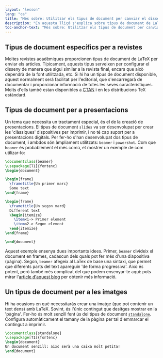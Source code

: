 ```yaml
---
layout: "lesson"
lang: "ca"
title: "Més sobre: Utilitzar els tipus de document per canviar el disseny"
description: "En aquesta lliçó s'explica sobre tipus de document de LaTeX més especialitzats."
toc-anchor-text: "Més sobre: Utilitzar els tipus de document per canviar el disseny"
---
```


## Tipus de document específics per a revistes

Moltes revistes acadèmiques proporcionen tipus de document de LaTeX per enviar els articles. Típicament, aquests tipus serveixen per configurar el disseny de manera que sigui similar a la revista final, encara que això dependrà de la font utilitzada, etc. Si hi ha un tipus de document disponible, aquest normalment serà facilitat per l'editorial, que s'encarregarà de documentar i proporcionar informació de totes les seves característiques. Molts d'ells també estan disponibles a [CTAN](https://ctan.org) i en les distribucions TeX estàndard.

## Tipus de document per a presentacions

Un tema que necessita un tractament especial, és el de la creació de presentacions. El tipus de
document `slides` va ser desenvolupat per crear les 'clàssiques' dispositives per imprimir, i no té cap suport per a presentacions digitals. Per fer-ho s'han desenvolupat dos tipus de document, i ambdos són àmpliament utilitzats: `beamer` i `powershot`. Com que `beamer` és probablement el més comú, et mostrer un exemple de com utilizar-lo:

```latex
\documentclass{beamer}
\usepackage[T1]{fontenc}
\begin{document}

\begin{frame}
  \frametitle{Un primer marc}
  Some text
\end{frame}

\begin{frame}
  \frametitle{Un segon mard}
  Different text
  \begin{itemize}
    \item<1-> Primer element
    \item<2-> Segon element
  \end{itemize}
\end{frame}

\end{document}
```

Aquest exemple ensenya dues importants idees. Primer, `beamer` divideix el document en frames, cadascun dels quals pot fer més d'una diapositiva (pàgina). Segon, `beamer` afegeix al LaTex de base una sintaxi, que permet que diferents parts del text apareguin 'de forma progressiva'. Això és potent, però també més complicat del que podem ensenyar-te aquí: pots mirar l'[article d'aquest blog](https://www.texdev.net/2014/01/17/the-beamer-slide-overlay-concept/) per obtenir més informació.

## Un tipus de document per a les imatges

Hi ha ocasions en què necessitaràs crear una imatge (que pot contenir un text dens) amb LaTeX. Sovint, és l'únic contingut que desitges mostrar en la 'pàgina'. Fer-ho és molt senzill fent ús del tipus de document [`standalone`](https://ctan.org/pkg/standalone). Configura automàticament el tamany de la pàgina per tal d'emmarcar el contingut a imprimir.

```latex
\documentclass{standalone}
\usepackage[T1]{fontenc}
\begin{document}
Un document senzill: això serà una caixa molt petita!
\end{document}
```
